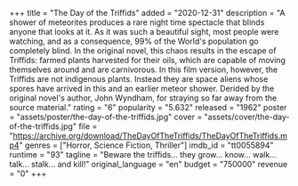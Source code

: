 +++
title = "The Day of the Triffids"
added = "2020-12-31"
description = "A shower of meteorites produces a rare night time spectacle that blinds anyone that looks at it. As it was such a beautiful sight, most people were watching, and as a consequence, 99% of the World's population go completely blind. In the original novel, this chaos results in the escape of Triffids: farmed plants harvested for their oils, which are capable of moving themselves around and are carnivorous. In this film version, however, the Triffids are not indigenous plants. Instead they are space aliens whose spores have arrived in this and an earlier meteor shower.  Derided by the original novel's author, John Wyndham, for straying so far away from the source material."
rating = "6"
popularity = "5.632"
released = "1962"
poster = "assets/poster/the-day-of-the-triffids.jpg"
cover = "assets/cover/the-day-of-the-triffids.jpg"
file = "https://archive.org/download/TheDayOfTheTriffids/TheDayOfTheTriffids.mp4"
genres = ["Horror, Science Fiction, Thriller"]
imdb_id = "tt0055894"
runtime = "93"
tagline = "Beware the triffids... they grow... know... walk... talk... stalk... and kill!"
original_language = "en"
budget = "750000"
revenue = "0"
+++